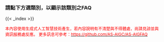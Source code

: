 ### 請點下方選類別，以顯示該類別之FAQ
{{< _index >}}
<p>
   <font color="red" size="2em">本內容使用生成式人工智慧技術產生，若內容說明有不清楚與不得體處，尚請見諒並與資訊服務處反應。
更多訊息可參考：<a href="https://github.com/AS-AIGC/AS-AIGFAQ" target=_blank><font color="red">https://github.com/AS-AIGC/AS-AIGFAQ</font></a></font>
</p>
